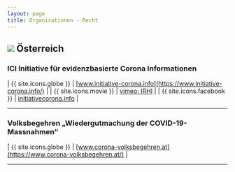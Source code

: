 ```yaml
---
layout: page
title: Organisationen - Recht
---
```


## <img src="{{site.baseurl}}/assets/img/flaggen/at.png"> Österreich


### ICI Initiative für evidenzbasierte Corona Informationen

| {{ site.icons.globe }}    | [www.initiative-corona.info](https://www.initiative-corona.info/) |
| {{ site.icons.movie }}    | [vimeo: IRHI](https://vimeo.com/user99405151) |
| {{ site.icons.facebook }} | [initiativecorona.info](https://www.facebook.com/initiativecorona.info/) |

---

### Volksbegehren „Wiedergutmachung der COVID-19-Massnahmen“ 

| {{ site.icons.globe }}    | [www.corona-volksbegehren.at](https://www.corona-volksbegehren.at/) |

---
